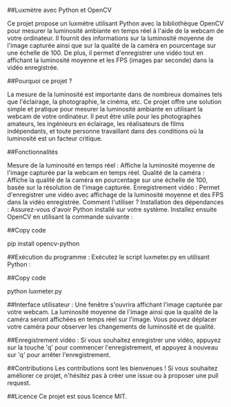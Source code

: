 ##Luxmètre avec Python et OpenCV

Ce projet propose un luxmètre utilisant Python avec la bibliothèque OpenCV pour mesurer la luminosité ambiante en temps réel à l'aide de la webcam de votre ordinateur. Il fournit des informations sur la luminosité moyenne de l'image capturée ainsi que sur la qualité de la caméra en pourcentage sur une échelle de 100. De plus, il permet d'enregistrer une vidéo tout en affichant la luminosité moyenne et les FPS (images par seconde) dans la vidéo enregistrée.


##Pourquoi ce projet ?

La mesure de la luminosité est importante dans de nombreux domaines tels que l'éclairage, la photographie, le cinéma, etc. Ce projet offre une solution simple et pratique pour mesurer la luminosité ambiante en utilisant la webcam de votre ordinateur. Il peut être utile pour les photographes amateurs, les ingénieurs en éclairage, les réalisateurs de films indépendants, et toute personne travaillant dans des conditions où la luminosité est un facteur critique.

##Fonctionnalités

Mesure de la luminosité en temps réel : Affiche la luminosité moyenne de l'image capturée par la webcam en temps réel.
Qualité de la caméra : Affiche la qualité de la caméra en pourcentage sur une échelle de 100, basée sur la résolution de l'image capturée.
Enregistrement vidéo : Permet d'enregistrer une vidéo avec affichage de la luminosité moyenne et des FPS dans la vidéo enregistrée.
Comment l'utiliser ?
Installation des dépendances : Assurez-vous d'avoir Python installé sur votre système. Installez ensuite OpenCV en utilisant la commande suivante :

##Copy code

pip install opencv-python

##Exécution du programme : Exécutez le script luxmeter.py en utilisant Python :

##Copy code

python luxmeter.py

##Interface utilisateur : Une fenêtre s'ouvrira affichant l'image capturée par votre webcam. La luminosité moyenne de l'image ainsi que la qualité de la caméra seront affichées en temps réel sur l'image. Vous pouvez déplacer votre caméra pour observer les changements de luminosité et de qualité.

##Enregistrement vidéo : Si vous souhaitez enregistrer une vidéo, appuyez sur la touche 'q' pour commencer l'enregistrement, et appuyez à nouveau sur 'q' pour arrêter l'enregistrement.

##Contributions
Les contributions sont les bienvenues ! Si vous souhaitez améliorer ce projet, n'hésitez pas à créer une issue ou à proposer une pull request.

##Licence
Ce projet est sous licence MIT.